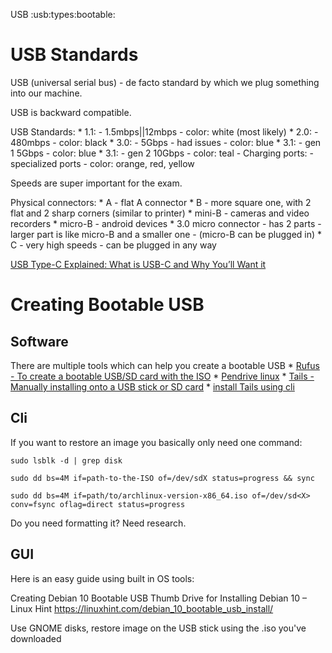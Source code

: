 USB
:usb:types:bootable:

# USB Standards

USB (universal serial bus) - de facto standard by which we plug something into our machine.

USB is backward compatible.

USB Standards:
    * 1.1:
        - 1.5mbps||12mbps 
        - color: white (most likely)
    * 2.0:
        - 480mbps
        - color: black
    * 3.0:
        - 5Gbps
        - had issues
        - color: blue
    * 3.1:
        - gen 1 5Gbps
        - color: blue
    * 3.1:
        - gen 2 10Gbps
        - color: teal
    - Charging ports:
        - specialized ports
        - color: orange, red, yellow

Speeds are super important for the exam.

Physical connectors:
    * A
        - flat A connector
    * B
        - more square one, with 2 flat and 2 sharp corners (similar to printer)
    * mini-B
        - cameras and video recorders
    * micro-B
        - android devices
    * 3.0 micro connector
        - has 2 parts - larger part is like micro-B and a smaller one
        - (micro-B can be plugged in)
    * C
        - very high speeds
        - can be plugged in any way

[USB Type-C Explained: What is USB-C and Why You’ll Want it](https://www.howtogeek.com/211843/usb-type-c-explained-what-it-is-and-why-youll-want-it/)

# Creating Bootable USB

## Software

There are multiple tools which can help you create a bootable USB
    * [Rufus - To create a bootable USB/SD card with the ISO](http://rufus.akeo.ie/)
    * [Pendrive linux](http://www.pendrivelinux.com/universal-usb-installer-easy-as-1-2-3/)
    * [Tails - Manually installing onto a USB stick or SD card](https://tails.boum.org/install/)
        * [install Tails using cli](https://tails.boum.org/install/expert/usb/index.en.html)

## Cli

If you want to restore an image you basically only need one command:

`sudo lsblk -d | grep disk`

`sudo dd bs=4M if=path-to-the-ISO of=/dev/sdX status=progress && sync`

`sudo dd bs=4M if=path/to/archlinux-version-x86_64.iso of=/dev/sd<X> conv=fsync oflag=direct status=progress`

Do you need formatting it? Need research.

## GUI

Here is an easy guide using built in OS tools:

Creating Debian 10 Bootable USB Thumb Drive for Installing Debian 10 – Linux Hint
https://linuxhint.com/debian_10_bootable_usb_install/

Use GNOME disks, restore image on the USB stick using the .iso you've downloaded
